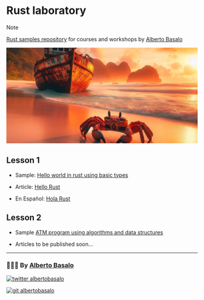 # Rust laboratory

> [!NOTE]
> [Rust samples repository](https://github.com/AlbertoBasalo/rs-lab) for courses and workshops by [Alberto Basalo](https://albertobasalo.dev)

![Rust Image](rust.jpg)

## Lesson 1

- Sample: [Hello world in rust using basic types](https://github.com/AlbertoBasalo/rs-lab/blob/main/1-hello/src/main.rs)

- Article: [Hello Rust](https://medium.com/@albertobasalo/hello-rust-34f2da7ed380)

- En Español: [Hola Rust](https://albertobasalo.hashnode.dev/hola-rust)


## Lesson 2

- Sample [ATM program using algorithms and data structures](https://github.com/AlbertoBasalo/rs-lab/blob/main/2-programs/src/main.rs)

- Articles to be published soon...


---

<footer>
  <h3>🧑🏼‍💻 By <a href="https://albertobasalo.dev" target="blank">Alberto Basalo</a> </h3>
  <p>
    <a href="https://twitter.com/albertobasalo" target="blank">
      <img src="https://img.shields.io/twitter/follow/albertobasalo?logo=twitter&style=for-the-badge" alt="twitter albertobasalo" />
    </a>
  </p>
  <p>
    <a href="https://github.com/albertobasalo" target="blank">
      <img 
        src="https://img.shields.io/github/followers/albertobasalo?logo=github&label=profile albertobasalo&style=for-the-badge" alt="git albertobasalo" />
    </a>
  </p>
</footer>
